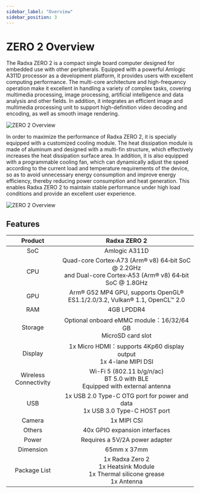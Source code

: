 ```yaml
---
sidebar_label: "Overview"
sidebar_position: 3
---
```


# ZERO 2 Overview

The Radxa ZERO 2 is a compact single board computer designed for embedded use with other peripherals. Equipped with a powerful Amlogic A311D processor as a development platform, it provides users with excellent computing performance. The multi-core architecture and high-frequency operation make it excellent in handling a variety of complex tasks, covering multimedia processing, image processing, artificial intelligence and data analysis and other fields. In addition, it integrates an efficient image and multimedia processing unit to support high-definition video decoding and encoding, as well as smooth image rendering.

![ZERO 2 Overview](/img/zero/zero2/zero2-mark.webp)

In order to maximize the performance of Radxa ZERO 2, it is specially equipped with a customized cooling module. The heat dissipation module is made of aluminum and designed with a multi-fin structure, which effectively increases the heat dissipation surface area. In addition, it is also equipped with a programmable cooling fan, which can dynamically adjust the speed according to the current load and temperature requirements of the device, so as to avoid unnecessary energy consumption and improve energy efficiency, thereby reducing power consumption and heat generation. This enables Radxa ZERO 2 to maintain stable performance under high load conditions and provide an excellent user experience.

<div className='img' style={{ transform: 'scale(.6)' }}>

![ZERO 2 Overview](/img/zero/zero2/zero2-heatsink.webp)

</div>

## Features

|        Product        |                                                  Radxa ZERO 2                                                   |
| :-------------------: | :-------------------------------------------------------------------------------------------------------------: |
|          SoC          |                                                  Amlogic A311D                                                  |
|          CPU          | Quad-core Cortex‑A73 (Arm® v8) 64‑bit SoC @ 2.2GHz<br/>and Dual-core Cortex‑A53 (Arm® v8) 64‑bit SoC @ 1.8GHz |
|          GPU          |                 Arm® G52 MP4 GPU, supports OpenGL® ES1.1/2.0/3.2, Vulkan® 1.1, OpenCL™ 2.0                  |
|          RAM          |                                                   4GB LPDDR4                                                    |
|        Storage        |                         Optional onboard eMMC module：16/32/64 GB<br/>MicroSD card slot                         |
|        Display        |                      1x Micro HDMI：supports 4Kp60 display output <br/>1x 4-lane MIPI DSI                       |
| Wireless Connectivity |                Wi-Fi 5 (802.11 b/g/n/ac)<br/>BT 5.0 with BLE<br/>Equipped with external antenna                 |
|          USB          |                  1x USB 2.0 Type-C OTG port for power and data<br/>1x USB 3.0 Type-C HOST port                  |
|        Camera         |                                                   1x MIPI CSI                                                   |
|        Others         |                                          40x GPIO expansion interfaces                                          |
|         Power         |                                         Requires a 5V/2A power adapter                                          |
|       Dimension       |                                                   65mm x 37mm                                                   |
|     Package List      |              1x Radxa Zero 2 <br/>1x Heatsink Module<br/>1x Thermal silicone grease<br/>1x Antenna              |
